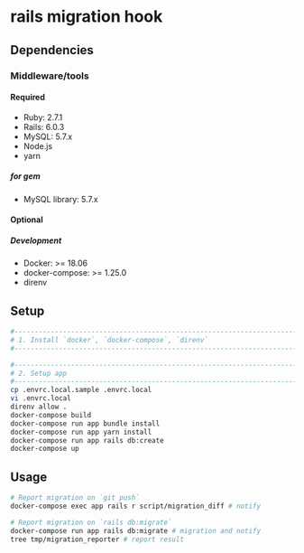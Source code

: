 # rails migration hook

## Dependencies

### Middleware/tools

#### Required

- Ruby: 2.7.1
- Rails: 6.0.3
- MySQL: 5.7.x
- Node.js
- yarn

##### for gem

- MySQL library: 5.7.x

#### Optional

##### Development

- Docker: >= 18.06
- docker-compose: >= 1.25.0
- direnv

## Setup

```sh
#------------------------------------------------------------------------------
# 1. Install `docker`, `docker-compose`, `direnv`
#------------------------------------------------------------------------------

#------------------------------------------------------------------------------
# 2. Setup app
#------------------------------------------------------------------------------
cp .envrc.local.sample .envrc.local
vi .envrc.local
direnv allow .
docker-compose build
docker-compose run app bundle install
docker-compose run app yarn install
docker-compose run app rails db:create
docker-compose up
```

## Usage

```sh
# Report migration on `git push`
docker-compose exec app rails r script/migration_diff # notify

# Report migration on `rails db:migrate`
docker-compose run app rails db:migrate # migration and notify
tree tmp/migration_reporter # report result
```
